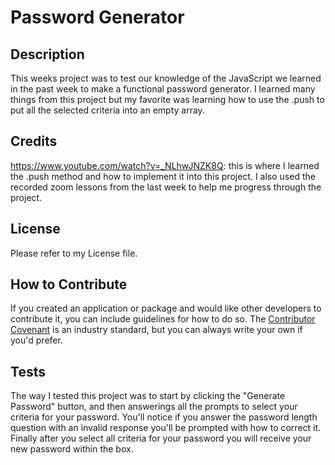 # Password Generator

## Description

This weeks project was to test our knowledge of the JavaScript we learned in the past week to make a functional password generator.
I learned many things from this project but my favorite was learning how to use the .push to put all the selected criteria into an empty array.

## Credits
https://www.youtube.com/watch?v=_NLhwJNZK8Q: this is where I learned the .push method and how to implement it into this project.
I also used the recorded zoom lessons from the last week to help me progress through the project.

## License
Please refer to my License file.


## How to Contribute

If you created an application or package and would like other developers to contribute it, you can include guidelines for how to do so. The [Contributor Covenant](https://www.contributor-covenant.org/) is an industry standard, but you can always write your own if you'd prefer.

## Tests

The way I tested this project was to start by clicking the "Generate Password" button, and then answerings all the prompts to select your criteria for your password. You'll notice if you answer the password length question with an invalid response you'll be prompted with how to correct it. Finally after you select all criteria for your password you will receive your new password within the box.